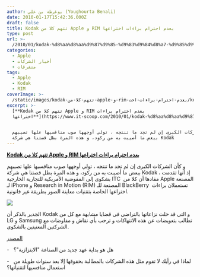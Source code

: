 ```yaml
---
author: يوغرطة بن علي (Youghourta Benali)
date: 2010-01-17T15:42:36.000Z
draft: false
title: Kodak تتهم كلا من Apple و RIM بعدم احترام براءات اختراعها
type: post
url: >-
  /2010/01/kodak-%d8%aa%d8%aa%d9%87%d9%85-%d9%83%d9%84%d8%a7-%d9%85%d9%86-apple-%d9%88-rim-%d8%a8%d8%b9%d8%af%d9%85-%d8%a7%d8%ad%d8%aa%d8%b1%d8%a7%d9%85-%d8%a8%d8%b1%d8%a7%d8%a1%d8%a7%d8%aa-%d8%a7%d8%ae%d8%aa/
categories:
  - Apple
  - أخبار الشركات
  - متفرقات
tags:
  - Apple
  - Kodak
  - RIM
coverImage: >-
  /static/images/kodak-تتهم-كلا-من-apple-و-rim-بعدم-احترام-براءات-اخت/kodak-logo.jpg
excerpt: >-
  [**Kodak تتهم كلا من Apple و RIM بعدم احترام براءات
  اختراعها**](https://www.it-scoop.com/2010/01/kodak-%d8%aa%d8%aa%d9%87%d9%85-%d9%83%d9%84%d8%a7-%d9%85%d9%86-apple-%d9%88-rim-%d8%a8%d8%b9%d8%af%d9%85-%d8%a7%d8%ad%d8%aa%d8%b1%d8%a7%d9%85-%d8%a8%d8%b1%d8%a7%d8%a1%d8%a7%d8%aa-%d8%a7%d8%ae%d8%aa/)


  و كأن الشركات الكبرى إن لم تجد ما تنتجه ، تولي أوجهها صوب منافسيها علها تصيبهم
  ببعض ما أصيبت به من ركود، و هذه المرة بطل قصتنا هي شركة Kodak
---
```

[**Kodak تتهم كلا من Apple و RIM بعدم احترام براءات اختراعها**](https://www.it-scoop.com/2010/01/kodak-%d8%aa%d8%aa%d9%87%d9%85-%d9%83%d9%84%d8%a7-%d9%85%d9%86-apple-%d9%88-rim-%d8%a8%d8%b9%d8%af%d9%85-%d8%a7%d8%ad%d8%aa%d8%b1%d8%a7%d9%85-%d8%a8%d8%b1%d8%a7%d8%a1%d8%a7%d8%aa-%d8%a7%d8%ae%d8%aa/)

و كأن الشركات الكبرى إن لم تجد ما تنتجه ، تولي أوجهها صوب منافسيها علها تصيبهم ببعض ما أصيبت به من ركود، و هذه المرة بطل قصتنا هي شركة Kodak ، إذ أنها تقدمت بشكوى إلى المفوضية الأمريكية للتجارية الخارجية ITC  مفادها أن كلا من Apple المصنعة لـ iPhone و Research in Motion (RIM) المصنعة للـ BlackBerry  تستعملان براءات اختراعها الخاصة بتقنيات معاينة الصور بطريقة غير قانونية.

![](/static/images/kodak-تتهم-كلا-من-apple-و-rim-بعدم-احترام-براءات-اخت/kodak-logo.jpg)

الجدير بالذكر أن Kodak و التي قد حلت نزاعاتها بالتراضي في قضايا مشابهة مع كل من LG و Samsung تطالب بتعويضات عن هذه الانتهاكات و ترحب بأي نقاش و مفاوضات مع الشركتين المعنيتين بالشكوى.

[المصدر](http://www.benzinga.com/general/87597/kodak-sues-apple-and-research-in-motion)

\-   هل هو بداية عهد جديد من الصناعة "الابتزازية"؟

\-   لماذا في رأيك لا تقوم مثل هذه الشركات بالمطالبة بحقوقها إلا بعد سنوات طويلة من استعمال منافسيها لتقنياتها؟
